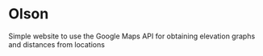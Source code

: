 # Olson
Simple website to use the Google Maps API for obtaining elevation graphs and distances from locations
